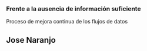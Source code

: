 ### Frente a la ausencia de información suficiente
Proceso de mejora continua de los flujos de datos



##  Jose Naranjo
